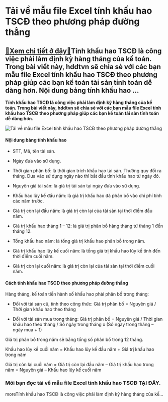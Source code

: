 Tải về mẫu file Excel tính khấu hao TSCĐ theo phương pháp đường thẳng
=====================================================================

[:gift:Xem chi tiết ở đây:gift:](https://hddtvn.com/tai-ve-mau-file-excel-tinh-khau-hao-tscd-theo-phuong-phap-duong-thang/)Tính khấu hao TSCĐ là công việc phải làm định kỳ hàng tháng của kế toán. Trong bài viết này, hddtvn sẽ chia sẻ với các bạn mẫu file Excel tính khấu hao TSCĐ theo phương pháp giúp các bạn kế toán tài sản tính toán dễ dàng hơn. Nội dung bảng tính khấu hao …
---------------------------------------------------------------------------------------------------------------------------------------------------------------------------------------------------------------------------------------------------------------

**Tính khấu hao TSCĐ là công việc phải làm định kỳ hàng tháng của kế toán. Trong bài viết này, hddtvn sẽ chia sẻ với các bạn mẫu file Excel tính khấu hao TSCĐ theo phương pháp giúp các bạn kế toán tài sản tính toán dễ dàng hơn.**


![Tải về mẫu file Excel tính khấu hao TSCĐ theo phương pháp đường thẳng](https://hddtvn.com/wp-content/uploads/2021/01/Y6BUTw9.png "Tải về mẫu file Excel tính khấu hao TSCĐ theo phương pháp đường thẳng")


#### Nội dung bảng tính khấu hao




* STT, Mã, tên tài sản.

* Ngày đưa vào sử dụng.

* Thời gian phân bổ: là thời gian trích khấu hao tài sản. Thường quy đổi ra tháng. Đưa vào sử dụng ngày nào thì bắt đầu tính khấu hao từ ngày đó.

* Nguyên giá tài sản: là giá trị tài sản tại ngày đưa vào sử dụng.

* Khấu hao lũy kế đầu năm: là giá trị khấu hao đã phân bổ vào chi phí tính các năm trước.

* Giá trị còn lại đầu năm: là giá trị còn lại của tài sản tại thời điểm đầu năm.

* Giá trị khấu hao tháng 1 – 12: là giá trị phân bổ hàng tháng từ tháng 1 đến tháng 12.

* Tổng khấu hao năm: là tổng giá trị khấu hao phân bổ trong năm.

* Giá trị khấu hao lũy kế cuối năm: là tổng giá trị khấu hao lũy kế tính đến thời điểm cuối năm.

* Giá trị còn lại cuối năm: là giá trị còn lại của tài sản tại thời điểm cuối năm.



#### Cách tính khấu hao TSCĐ theo phương pháp đường thẳng


Hàng tháng, kế toán tiến hành số khấu hao phải phân bổ trong tháng:




* Đối với tài sản cũ, tính theo công thức: Giá trị phân bổ = Nguyên giá / Thời gian khấu hao theo tháng

* Đối với tài sản mua trong tháng: Giá trị phân bổ = Nguyên giá / Thời gian khấu hao theo tháng / Số ngày trong tháng x (Số ngày trong tháng – ngày mua + 1)



Giá trị phân bổ trong năm sẽ bằng tổng số phân bổ trong 12 tháng.


Khấu hao lũy kế cuối năm = Khấu hao lũy kế đầu năm + Giá trị khấu hao trong năm


Giá trị còn lại cuối năm = Giá trị còn lại đầu năm – Giá trị khấu hao trong năm = Nguyên giá – Khấu hao lũy kế cuối năm


### Mời bạn đọc tải về mẫu file Excel tính khấu hao TSCĐ **TẠI ĐÂY**.


moreTính khấu hao TSCĐ là công việc phải làm định kỳ hàng tháng của kế…

